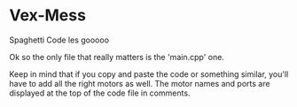 # Vex-Mess
Spaghetti Code les gooooo


Ok so the only file that really matters is the 'main.cpp' one.

Keep in mind that if you copy and paste the code or something similar, you'll have to add all the right motors as well. The motor names and ports are displayed at the top of the code file in comments.
